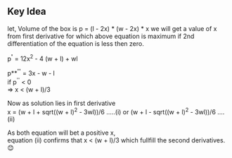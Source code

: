 ## Key Idea
let, Volume of the box is p = (l - 2x) * (w - 2x) * x
we will get a value of x from first derivative for which above equation is maximum
if 2nd differentiation of the equation is less then zero. 

p<sup><b>'</b></sup> = 12x<sup>2</sup> - 4 (w + l) + wl
  
p**<sup><b>''</b></sup> = 3x - w - l<br>
if p<sup>''</sup> < 0<br>
=> x < (w + l)/3<br>

Now as solution lies in first derivative<br>
x = (w + l + sqrt((w + l)<sup>2</sup> - 3wl))/6 .....(i) or (w + l - sqrt((w + l)<sup>2</sup> - 3wl))/6 ....(ii)

As both equation will bet a positive x,<br>
equation (ii) confirms that x < (w + l)/3 which fullfill the second derivatives. :blush:
